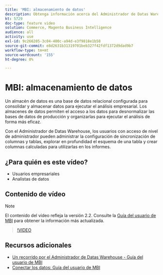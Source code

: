 ```yaml
---
title: 'MBI: almacenamiento de datos'
description: Obtenga información acerca del Administrador de Datas Warehouse, disponible para los usuarios administradores en MBI.
kt: 5729
doc-type: feature video
solution: Commerce, Magento Business Intelligence
audience: all
activity: use
exl-id: 9c266205-3c04-400c-a94d-e3f9818e1b58
source-git-commit: e8d2631b31319701beb327f42fdf1372d9dad9b7
workflow-type: tm+mt
source-wordcount: '155'
ht-degree: 0%

---
```


# MBI: almacenamiento de datos

Un almacén de datos es una base de datos relacional configurada para consolidar y almacenar datos para ejecutar el análisis empresarial. Los almacenes de datos permiten el acceso a los datos para desnormalizar las bases de datos de producción y organizarlas para ejecutar el análisis de forma más eficaz.

Con el Administrador de Datas Warehouse, los usuarios con acceso de nivel de administrador pueden administrar la configuración de sincronización de columnas y tablas, explorar en profundidad el esquema de una tabla y crear columnas calculadas para utilizarlas en los informes.

## ¿Para quién es este vídeo?

- Usuarios empresariales
- Analistas de datos

## Contenido de vídeo

>[!NOTE]
>
>El contenido del vídeo refleja la versión 2.2. Consulte la [Guía del usuario de MBI](https://experienceleague.adobe.com/docs/commerce-business-intelligence/mbi/guide-overview.html) para obtener la información más actualizada.

>[!VIDEO](https://video.tv.adobe.com/v/35984?quality=12&learn=on)

## Recursos adicionales

- [Un recorrido por el Administrador de Datas Warehouse - Guía del usuario de MBI](https://experienceleague.adobe.com/docs/commerce-business-intelligence/mbi/analyze/warehouse-manager/tour-dwm.html)
- [Conectar los datos: Guía del usuario de MBI](https://experienceleague.adobe.com/docs/commerce-business-intelligence/mbi/analyze/connecting/connecting-data.html)
